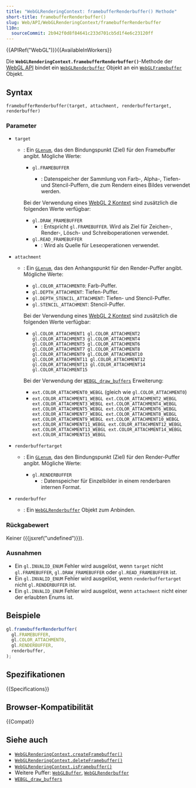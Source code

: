 ```yaml
---
title: "WebGLRenderingContext: framebufferRenderbuffer() Methode"
short-title: framebufferRenderbuffer()
slug: Web/API/WebGLRenderingContext/framebufferRenderbuffer
l10n:
  sourceCommit: 2b942f0d8f84641c233d701cb5d1f4e6c23120ff
---
```


{{APIRef("WebGL")}}{{AvailableInWorkers}}

Die **`WebGLRenderingContext.framebufferRenderbuffer()`**-Methode der [WebGL API](/de/docs/Web/API/WebGL_API) bindet ein [`WebGLRenderbuffer`](/de/docs/Web/API/WebGLRenderbuffer) Objekt an ein [`WebGLFramebuffer`](/de/docs/Web/API/WebGLFramebuffer) Objekt.

## Syntax

```js-nolint
framebufferRenderbuffer(target, attachment, renderbuffertarget, renderbuffer)
```

### Parameter

- `target`

  - : Ein [`GLenum`](/de/docs/Web/API/WebGL_API/Types), das den Bindungspunkt (Ziel) für den Framebuffer angibt. Mögliche Werte:

    - `gl.FRAMEBUFFER`

      - : Datenspeicher der Sammlung von Farb-, Alpha-, Tiefen- und Stencil-Puffern, die zum Rendern eines Bildes verwendet werden.

    Bei der Verwendung eines [WebGL 2 Kontext](/de/docs/Web/API/WebGL2RenderingContext) sind zusätzlich die folgenden Werte verfügbar:

    - `gl.DRAW_FRAMEBUFFER`
      - : Entspricht `gl.FRAMEBUFFER`.
        Wird als Ziel für Zeichen-, Render-, Lösch- und Schreiboperationen verwendet.
    - `gl.READ_FRAMEBUFFER`
      - : Wird als Quelle für Leseoperationen verwendet.

- `attachment`

  - : Ein [`GLenum`](/de/docs/Web/API/WebGL_API/Types), das den Anhangspunkt für den Render-Puffer angibt. Mögliche Werte:

    - `gl.COLOR_ATTACHMENT0`: Farb-Puffer.
    - `gl.DEPTH_ATTACHMENT`: Tiefen-Puffer.
    - `gl.DEPTH_STENCIL_ATTACHMENT`: Tiefen- und Stencil-Puffer.
    - `gl.STENCIL_ATTACHMENT`: Stencil-Puffer.

    Bei der Verwendung eines [WebGL 2 Kontext](/de/docs/Web/API/WebGL2RenderingContext) sind zusätzlich die folgenden Werte verfügbar:

    - `gl.COLOR_ATTACHMENT1 gl.COLOR_ATTACHMENT2 gl.COLOR_ATTACHMENT3 gl.COLOR_ATTACHMENT4 gl.COLOR_ATTACHMENT5 gl.COLOR_ATTACHMENT6 gl.COLOR_ATTACHMENT7 gl.COLOR_ATTACHMENT8 gl.COLOR_ATTACHMENT9 gl.COLOR_ATTACHMENT10 gl.COLOR_ATTACHMENT11 gl.COLOR_ATTACHMENT12 gl.COLOR_ATTACHMENT13 gl.COLOR_ATTACHMENT14 gl.COLOR_ATTACHMENT15`

    Bei der Verwendung der [`WEBGL_draw_buffers`](/de/docs/Web/API/WEBGL_draw_buffers) Erweiterung:

    - `ext.COLOR_ATTACHMENT0_WEBGL` (gleich wie `gl.COLOR_ATTACHMENT0`)
    - `ext.COLOR_ATTACHMENT1_WEBGL ext.COLOR_ATTACHMENT2_WEBGL ext.COLOR_ATTACHMENT3_WEBGL ext.COLOR_ATTACHMENT4_WEBGL ext.COLOR_ATTACHMENT5_WEBGL ext.COLOR_ATTACHMENT6_WEBGL ext.COLOR_ATTACHMENT7_WEBGL ext.COLOR_ATTACHMENT8_WEBGL ext.COLOR_ATTACHMENT9_WEBGL ext.COLOR_ATTACHMENT10_WEBGL ext.COLOR_ATTACHMENT11_WEBGL ext.COLOR_ATTACHMENT12_WEBGL ext.COLOR_ATTACHMENT13_WEBGL ext.COLOR_ATTACHMENT14_WEBGL ext.COLOR_ATTACHMENT15_WEBGL`

- `renderbuffertarget`

  - : Ein [`GLenum`](/de/docs/Web/API/WebGL_API/Types), das den Bindungspunkt (Ziel) für den Render-Puffer angibt. Mögliche Werte:

    - `gl.RENDERBUFFER`
      - : Datenspeicher für Einzelbilder in einem renderbaren internen Format.

- `renderbuffer`
  - : Ein [`WebGLRenderbuffer`](/de/docs/Web/API/WebGLRenderbuffer) Objekt zum Anbinden.

### Rückgabewert

Keiner ({{jsxref("undefined")}}).

### Ausnahmen

- Ein `gl.INVALID_ENUM` Fehler wird ausgelöst, wenn `target` nicht `gl.FRAMEBUFFER`, `gl.DRAW_FRAMEBUFFER` oder `gl.READ_FRAMEBUFFER` ist.
- Ein `gl.INVALID_ENUM` Fehler wird ausgelöst, wenn `renderbuffertarget` nicht `gl.RENDERBUFFER` ist.
- Ein `gl.INVALID_ENUM` Fehler wird ausgelöst, wenn `attachment` nicht einer der erlaubten Enums ist.

## Beispiele

```js
gl.framebufferRenderbuffer(
  gl.FRAMEBUFFER,
  gl.COLOR_ATTACHMENT0,
  gl.RENDERBUFFER,
  renderbuffer,
);
```

## Spezifikationen

{{Specifications}}

## Browser-Kompatibilität

{{Compat}}

## Siehe auch

- [`WebGLRenderingContext.createFramebuffer()`](/de/docs/Web/API/WebGLRenderingContext/createFramebuffer)
- [`WebGLRenderingContext.deleteFramebuffer()`](/de/docs/Web/API/WebGLRenderingContext/deleteFramebuffer)
- [`WebGLRenderingContext.isFramebuffer()`](/de/docs/Web/API/WebGLRenderingContext/isFramebuffer)
- Weitere Puffer: [`WebGLBuffer`](/de/docs/Web/API/WebGLBuffer), [`WebGLRenderbuffer`](/de/docs/Web/API/WebGLRenderbuffer)
- [`WEBGL_draw_buffers`](/de/docs/Web/API/WEBGL_draw_buffers)
